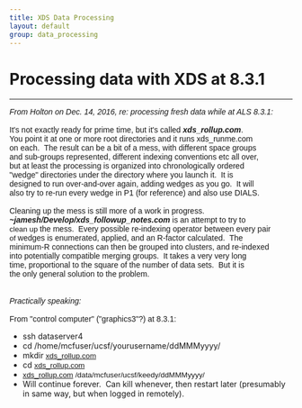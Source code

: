 ```yaml
---
title: XDS Data Processing
layout: default
group: data_processing
---
```


# Processing data with XDS at 8.3.1

---

<div><i><font face="verdana, sans-serif">From Holton on Dec. 14, 2016, re: processing fresh data while at ALS 8.3.1:</font></i></div>
<div><font face="verdana, sans-serif"><br>
</font></div>
<div><font face="verdana, sans-serif">It's not exactly ready for prime time, but it's called <b><i>xds_rollup.com</i></b>.</font></div>
<div><font face="verdana, sans-serif">You point it at one or more root directories and it runs xds_runme.com</font></div>
<div><font face="verdana, sans-serif">on each. &nbsp;The result can be a bit of a mess, with different space groups</font></div>
<div><font face="verdana, sans-serif">and sub-groups represented, different indexing conventions etc all over,</font></div>
<div><font face="verdana, sans-serif">but at least the processing is organized into chronologically ordered</font></div>
<div><font face="verdana, sans-serif">"wedge" directories under the directory where you launch it. &nbsp;It is</font></div>
<div><font face="verdana, sans-serif">designed to run over-and-over again, adding wedges as you go. &nbsp;It will</font></div>
<div><font face="verdana, sans-serif">also try to re-run every wedge in P1 (for reference) and also use DIALS.</font></div>
<div><font face="verdana, sans-serif"><br>
</font></div>
<div><font face="verdana, sans-serif">Cleaning up the mess is still more of a work in progress.</font></div>
<div><font face="verdana, sans-serif"><b><i>~jamesh/Develop/xds_followup_notes.com</i></b> is an attempt to try to&nbsp;</font></div>
<div><font face="verdana, sans-serif"><span style="font-size:13.3333px;background-color:transparent">clean up&nbsp;</span>the mess. &nbsp;Every possible re-indexing operator between every pair&nbsp;</font></div>
<div><font face="verdana, sans-serif"><span style="font-size:13.3333px;background-color:transparent">of&nbsp;</span>wedges is enumerated, applied, and an R-factor calculated. &nbsp;The</font></div>
<div><font face="verdana, sans-serif">minimum-R connections can then be grouped into clusters, and re-indexed</font></div>
<div><font face="verdana, sans-serif">into potentially compatible merging groups. &nbsp;It takes a very very long</font></div>
<div><font face="verdana, sans-serif">time, proportional to the square of the number of data sets. &nbsp;But it is</font></div>
<div><font face="verdana, sans-serif">the only general solution to the problem.</font></div>
<div><font face="verdana, sans-serif"><br>
</font></div>
<div><font face="verdana, sans-serif"><br>
</font></div>
<div>

<div><font face="verdana, sans-serif"><i>Practically speaking:
</i></font></div>
<div><font face="verdana, sans-serif"><br>
</font></div>
<div><font face="verdana, sans-serif">From "control computer" ("graphics3"?) at 8.3.1:</font></div>
<div>
<ul><li>ssh dataserver4</li>
<li>cd /home/mcfuser/ucsf/yourusername/ddMMMyyyy/</li>
<li>mkdir <a href="http://xds_rollup.com" style="font-family:verdana,sans-serif;background-color:transparent;font-size:10pt">xds_rollup.com</a></li>
<li>cd&nbsp;<a href="http://xds_rollup.com/" style="font-family:verdana,sans-serif;background-color:transparent;font-size:13.3333px">xds_rollup.com</a></li>
<li><a href="http://xds_rollup.com" style="font-family:verdana,sans-serif;background-color:transparent;font-size:10pt">xds_rollup.com</a><span style="font-family:verdana,sans-serif;background-color:transparent;font-size:10pt">&nbsp;/data/mcfuser/ucsf/keedy/ddMMMyyyy/</span></li>
<li>Will continue forever. &nbsp;Can kill whenever, then restart later (presumably in same way, but when logged in remotely).&nbsp;</li></ul>
</div>
</div>
<div><br>
</div>
